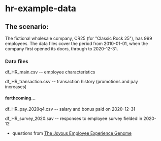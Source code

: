 # hr-example-data

## The scenario: 

The fictional wholesale company, CR25 (for "Classic Rock 25"), has 999 employees. The data files cover the period from 2010-01-01, when the company first opened its doors, through to 2020-12-31. 

### Data files

df_HR_main.csv -- employee characteristics 

df_HR_transaction.csv -- transaction history (promotions and pay increases)

#### forthcoming...

df_HR_pay_2020q4.csv -- salary and bonus paid on 2020-12-31

df_HR_survey_2020.sav -- responses to employee survey fielded in 2020-12

* questions from [The Joyous Employee Experience Genome](https://github.com/joyouslabs/employee-survey-questions)

